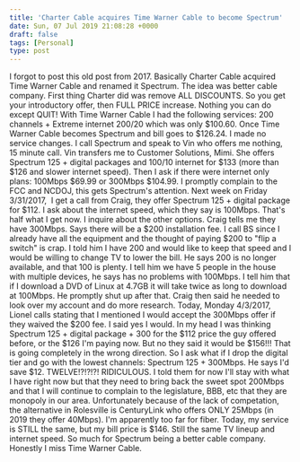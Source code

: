 ```yaml
---
title: 'Charter Cable acquires Time Warner Cable to become Spectrum'
date: Sun, 07 Jul 2019 21:08:28 +0000
draft: false
tags: [Personal]
type: post
---
```


I forgot to post this old post from 2017. Basically Charter Cable acquired Time Warner Cable and renamed it Spectrum. The idea was better cable company. First thing Charter did was remove ALL DISCOUNTS. So you get your introductory offer, then FULL PRICE increase. Nothing you can do except QUIT! With Time Warner Cable I had the following services: 200 channels + Extreme internet 200/20 which was only $100.60. Once Time Warner Cable becomes Spectrum and bill goes to $126.24. I made no service changes. I call Spectrum and speak to Vin who offers me nothing, 15 minute call. Vin transfers me to Customer Solutions, Mimi. She offers Spectrum 125 + digital packages and 100/10 internet for $133 (more than $126 and slower internet speed). Then I ask if there were internet only plans: 100Mbps $69.99 or 300Mbps $104.99. I promptly complain to the FCC and NCDOJ, this gets Spectrum's attention. Next week on Friday 3/31/2017,  I get a call from Craig, they offer Spectrum 125 + digital package for $112. I ask about the internet speed, which they say is 100Mbps. That's half what I get now. I inquire about the other options. Craig tells me they have 300Mbps. Says there will be a $200 installation fee. I call BS since I already have all the equipment and the thought of paying $200 to "flip a switch" is crap. I told him I have 200 and would like to keep that speed and I would be willing to change TV to lower the bill. He says 200 is no longer available, and that 100 is plenty. I tell him we have 5 people in the house with multiple devices, he says has no problems with 100Mbps. I tell him that if I download a DVD of Linux at 4.7GB it will take twice as long to download at 100Mbps. He promptly shut up after that. Craig then said he needed to look over my account and do more research. Today, Monday 4/3/2017,  Lionel calls stating that I mentioned I would accept the 300Mbps offer if they waived the $200 fee. I said yes I would. In my head I was thinking Spectrum 125 + digital package + 300 for the $112 price the guy offered before, or the $126 I'm paying now. But no they said it would be $156!!! That is going completely in the wrong direction. So I ask what if I drop the digital tier and go with the lowest channels: Spectrum 125 + 300Mbps. He says I'd save $12. TWELVE!?!?!?! RIDICULOUS. I told them for now I'll stay with what I have right now but that they need to bring back the sweet spot 200Mbps and that I will continue to complain to the legislature, BBB, etc that they are monopoly in our area. Unfortunately because of the lack of competation, the alternative in Rolesville is CenturyLink who offers ONLY 25Mbps (in 2019 they offer 40Mbps). I'm apparently too far for fiber. Today, my service is STILL the same, but my bill price is $146. Still the same TV lineup and internet speed. So much for Spectrum being a better cable company. Honestly I miss Time Warner Cable.